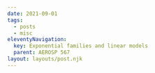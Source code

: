 ```yaml
---
date: 2021-09-01
tags:
  - posts
  - misc
eleventyNavigation:
  key: Exponential families and linear models
  parent: AEROSP 567
layout: layouts/post.njk
---
```







